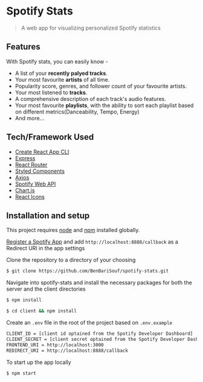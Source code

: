 # Spotify Stats

> A web app for visualizing personalized Spotify statistics

## Features

With Spotify stats, you can easily know -

- A list of your **recently palyed tracks**.
- Your most favourite **artists** of all time.
- Popularity score, genres, and follower count of your favourite artists.
- Your most listened to **tracks**.
- A comprehensive description of each track's audio features.
- Your most favourite **playlists**, with the ability to sort each playlist based on different metrics(Danceability, Tempo, Energy)
- And more...

## Tech/Framework Used

- [Create React App CLI](https://github.com/facebook/create-react-app)
- [Express](https://expressjs.com/)
- [React Router](https://reactrouter.com/)
- [Styled Components](https://www.styled-components.com/)
- [Axios](https://axios-http.com/)
- [Spotify Web API](https://developer.spotify.com/documentation/web-api/)
- [Chart.js](https://www.chartjs.org/)
- [React Icons](https://react-icons.github.io/react-icons/)

## Installation and setup

This project requires [node](http://nodejs.org) and [npm](https://npmjs.com) installed globally.

[Register a Spotify App](https://developer.spotify.com/dashboard/applications) and add `http://localhost:8888/callback` as a Redirect URI in the app settings

Clone the repository to a directory of your choosing

```sh
$ git clone https://github.com/BenBariSouf/spotify-stats.git
```

Navigate into spotify-stats and install the necessary packages for both the server and the client directories

```sh
$ npm install
```

```sh
$ cd client && npm install
```

Create an `.env` file in the root of the project based on `.env.example`

```sh
CLIENT_ID = [client id optained from the Spotify Developer Dashboard]
CLIENT_SECRET = [client secret optained from the Spotify Developer Dashboard]
FRONTEND_URI = http://localhost:3000
REDIRECT_URI = http://localhost:8888/callback
```

To start up the app locally

```sh
$ npm start
```
